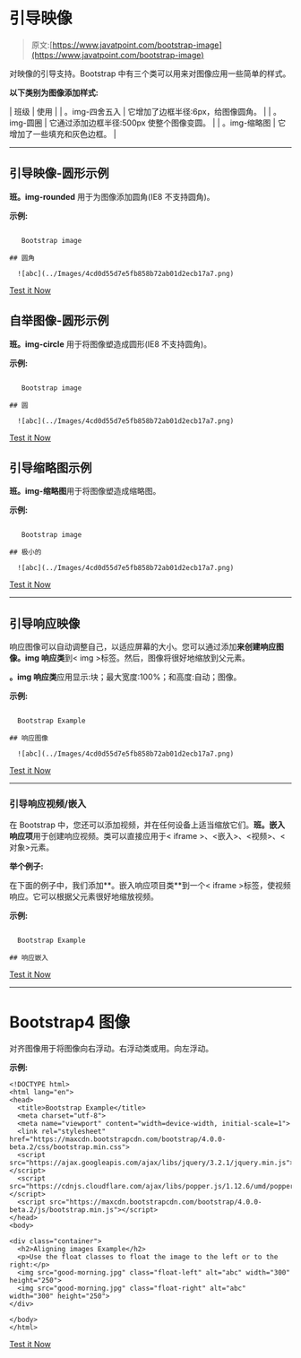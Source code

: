 # 引导映像

> 原文:[https://www.javatpoint.com/bootstrap-image](https://www.javatpoint.com/bootstrap-image)

对映像的引导支持。Bootstrap 中有三个类可以用来对图像应用一些简单的样式。

**以下类别为图像添加样式:**

| 班级 | 使用 |
| 。img-四舍五入 | 它增加了边框半径:6px，给图像圆角。 |
| 。img-圆圈 | 它通过添加边框半径:500px 使整个图像变圆。 |
| 。img-缩略图 | 它增加了一些填充和灰色边框。 |

* * *

## 引导映像-圆形示例

**班。img-rounded** 用于为图像添加圆角(IE8 不支持圆角)。

**示例:**

```

   Bootstrap image

## 圆角

  ![abc](../Images/4cd0d55d7e5fb858b72ab01d2ecb17a7.png) 

```

[Test it Now](https://www.javatpoint.com/oprweb/test.jsp?filename=bootstrapimage1)

## 自举图像-圆形示例

**班。img-circle** 用于将图像塑造成圆形(IE8 不支持圆角)。

**示例:**

```

   Bootstrap image

## 圆

  ![abc](../Images/4cd0d55d7e5fb858b72ab01d2ecb17a7.png) 

```

[Test it Now](https://www.javatpoint.com/oprweb/test.jsp?filename=bootstrapimage2)

## 引导缩略图示例

**班。img-缩略图**用于将图像塑造成缩略图。

**示例:**

```

   Bootstrap image

## 极小的

  ![abc](../Images/4cd0d55d7e5fb858b72ab01d2ecb17a7.png) 

```

[Test it Now](https://www.javatpoint.com/oprweb/test.jsp?filename=bootstrapimage3)

* * *

## 引导响应映像

响应图像可以自动调整自己，以适应屏幕的大小。您可以通过添加**来创建响应图像。img 响应类**到< img >标签。然后，图像将很好地缩放到父元素。

**。img 响应类**应用显示:块；最大宽度:100%；和高度:自动；图像。

**示例:**

```

  Bootstrap Example

## 响应图像

  ![abc](../Images/4cd0d55d7e5fb858b72ab01d2ecb17a7.png) 

```

[Test it Now](https://www.javatpoint.com/oprweb/test.jsp?filename=bootstrapimage4)

* * *

### 引导响应视频/嵌入

在 Bootstrap 中，您还可以添加视频，并在任何设备上适当缩放它们。**班。嵌入响应项**用于创建响应视频。类可以直接应用于< iframe >、<嵌入>、<视频>、<对象>元素。

**举个例子:**

在下面的例子中，我们添加**。嵌入响应项目类**到一个< iframe >标签，使视频响应。它可以根据父元素很好地缩放视频。

**示例:**

```

  Bootstrap Example

## 响应嵌入

```

[Test it Now](https://www.javatpoint.com/oprweb/test.jsp?filename=bootstrapembed1)

* * *

# Bootstrap4 图像

对齐图像用于将图像向右浮动。右浮动类或用。向左浮动。

**示例:**

```
<!DOCTYPE html>
<html lang="en">
<head>
  <title>Bootstrap Example</title>
  <meta charset="utf-8">
  <meta name="viewport" content="width=device-width, initial-scale=1">
  <link rel="stylesheet" href="https://maxcdn.bootstrapcdn.com/bootstrap/4.0.0-beta.2/css/bootstrap.min.css">
  <script src="https://ajax.googleapis.com/ajax/libs/jquery/3.2.1/jquery.min.js"></script>
  <script src="https://cdnjs.cloudflare.com/ajax/libs/popper.js/1.12.6/umd/popper.min.js"></script>
  <script src="https://maxcdn.bootstrapcdn.com/bootstrap/4.0.0-beta.2/js/bootstrap.min.js"></script>
</head>
<body>

<div class="container">
  <h2>Aligning images Example</h2>
  <p>Use the float classes to float the image to the left or to the right:</p> 
  <img src="good-morning.jpg" class="float-left" alt="abc" width="300" height="250">  
  <img src="good-morning.jpg" class="float-right" alt="abc" width="300" height="250">   
</div>

</body>
</html>

```

[Test it Now](https://www.javatpoint.com/oprweb/test.jsp?filename=bootstrap4images)